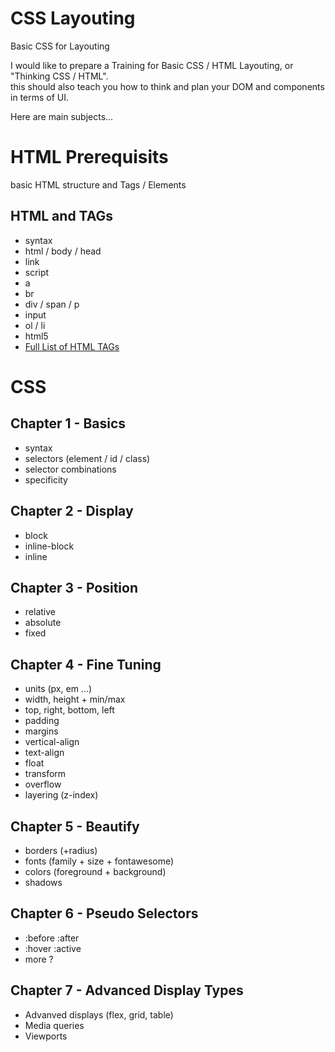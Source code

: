 # CSS Layouting
Basic CSS for Layouting  

I would like to prepare a Training for Basic CSS / HTML Layouting, or "Thinking CSS / HTML".  
this should also teach you how to think and plan your DOM and components in terms of UI.  

Here are main subjects...  

# HTML Prerequisits 
basic HTML structure and Tags / Elements

## HTML and TAGs
* syntax
* html / body / head
* link
* script
* a
* br
* div / span / p
* input
* ol / li
* html5 
* [Full List of HTML TAGs](https://www.w3schools.com/TAgs/default.asp)

# CSS

## Chapter 1 - Basics
* syntax  
* selectors (element / id / class)  
* selector combinations  
* specificity

## Chapter 2 - Display
* block  
* inline-block  
* inline  

## Chapter 3 - Position
* relative  
* absolute  
* fixed  

## Chapter 4 - Fine Tuning
* units (px, em ...)  
* width, height + min/max  
* top, right, bottom, left  
* padding  
* margins  
* vertical-align  
* text-align  
* float  
* transform  
* overflow  
* layering (z-index)  

## Chapter 5 - Beautify
* borders (+radius)  
* fonts (family + size + fontawesome)  
* colors (foreground + background)  
* shadows

## Chapter 6 - Pseudo Selectors
* :before :after  
* :hover :active  
* more ?

## Chapter 7 - Advanced Display Types
* Advanved displays (flex, grid, table)  
* Media queries
* Viewports

